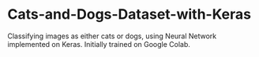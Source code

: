 # Cats-and-Dogs-Dataset-with-Keras
Classifying images as either cats or dogs, using Neural Network implemented on Keras. Initially trained on Google Colab.
